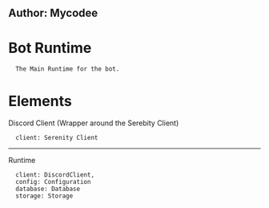 Author: Mycodee
----

# Bot Runtime 
```
  The Main Runtime for the bot.
```

# Elements 
Discord Client (Wrapper around the Serebity Client)
```
  client: Serenity Client 
```
----

Runtime
```
  client: DiscordClient,
  config: Configuration
  database: Database
  storage: Storage
```